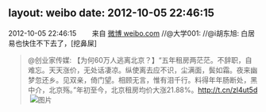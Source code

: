 layout: weibo
date: 2012-10-05 22:46:15
---
2012-10-05 22:46:15  &nbsp;&nbsp;&nbsp;&nbsp;&nbsp;&nbsp; 来自 <a href="http://weibo.com/" rel="nofollow">微博 weibo.com</a>
//@大学001: //@i胡东旭: 白居易也快住不下去了，[挖鼻屎]
>  @创业家传媒: 【为何60万人逃离北京？】“五年租房两茫茫。不辞职，自难忘。天天涨价，无处话凄凉。纵使离去应不识，尘满面，鬓如霜。夜来幽梦忽还乡。见双亲，倚门望。相顾无言，惟有泪千行。料得年年肠断处，黑中介，北京殇。”年初至今，北京租房均价大涨21.88%。http://t.cn/zl4ut5d   ​​​
>  ![图片](https://ww2.sinaimg.cn/large/61e64a12jw1dxbapcmkvij.jpg)
